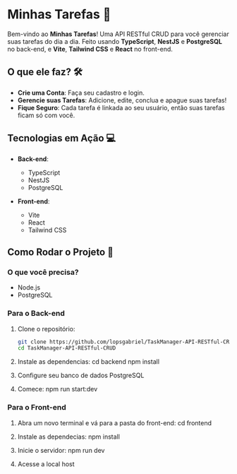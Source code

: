 # Minhas Tarefas 🚀

Bem-vindo ao **Minhas Tarefas**! Uma API RESTful CRUD para você gerenciar suas tarefas do dia a dia. Feito usando **TypeScript**, **NestJS** e **PostgreSQL** no back-end, e **Vite**, **Tailwind CSS** e **React** no front-end. 

## O que ele faz? 🛠️

- **Crie uma Conta**: Faça seu cadastro e login.
- **Gerencie suas Tarefas**: Adicione, edite, conclua e apague suas tarefas! 
- **Fique Seguro**: Cada tarefa é linkada ao seu usuário, então suas tarefas ficam só com você.

## Tecnologias em Ação 💻

- **Back-end**:
  - TypeScript
  - NestJS
  - PostgreSQL

- **Front-end**:
  - Vite
  - React
  - Tailwind CSS

## Como Rodar o Projeto 🚦

### O que você precisa?

- Node.js
- PostgreSQL

### Para o Back-end

1. Clone o repositório:

   ```bash
   git clone https://github.com/lopsgabriel/TaskManager-API-RESTful-CRUD.git
   cd TaskManager-API-RESTful-CRUD
   
2. Instale as dependencias:
   cd backend
  npm install

3. Configure seu banco de dados PostgreSQL

4. Comece:
  npm run start:dev

### Para o Front-end

1. Abra um novo terminal e vá para a pasta do front-end:
   cd frontend

2. Instale as dependecias:
  npm install

3. Inicie o servidor:
  npm run dev

4. Acesse a local host

   

